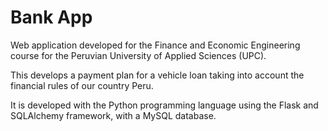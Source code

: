 # Bank App

Web application developed for the Finance and Economic Engineering course for the Peruvian University of Applied Sciences (UPC).

This develops a payment plan for a vehicle loan taking into account the financial rules of our country Peru.

It is developed with the Python programming language using the Flask and SQLAlchemy framework, with a MySQL database.
